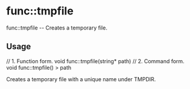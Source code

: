 # func::tmpfile
func::tmpfile -- Creates a temporary file.

## Usage
  // 1. Function form.
  void func::tmpfile(string* path)
  // 2. Command form.
  void func::tmpfile() > path

Creates a temporary file with a unique name under TMPDIR.
